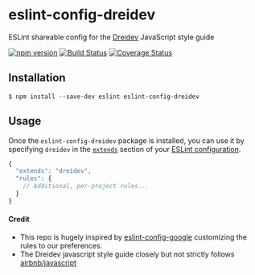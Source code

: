 # eslint-config-dreidev
ESLint shareable config for the [Dreidev](http://dreidev.com) JavaScript style guide

[![npm version](https://badge.fury.io/js/eslint-config-dreidev.svg)](https://badge.fury.io/js/eslint-config-dreidev) [![Build Status](https://travis-ci.org/dreidev/eslint-config-dreidev.svg?branch=master)](https://travis-ci.org/dreidev/eslint-config-dreidev) [![Coverage Status](https://coveralls.io/repos/github/dreidev/eslint-config-dreidev/badge.svg?branch=master)](https://coveralls.io/github/dreidev/eslint-config-dreidev?branch=master)

## Installation

```
$ npm install --save-dev eslint eslint-config-dreidev
```

## Usage

Once the `eslint-config-dreidev` package is installed, you can use it by specifying `dreidev` in the [`extends`](http://eslint.org/docs/user-guide/configuring#extending-configuration-files) section of your [ESLint configuration](http://eslint.org/docs/user-guide/configuring).

```js
{
  "extends": "dreidev",
  "rules": {
    // Additional, per-project rules...
  }
}
```

#### Credit
- This repo is hugely inspired by [eslint-config-google](https://github.com/google/eslint-config-google) customizing the rules to our preferences.
- The Dreidev javascript style guide closely but not strictly follows [airbnb/javascript](https://github.com/airbnb/javascript)
